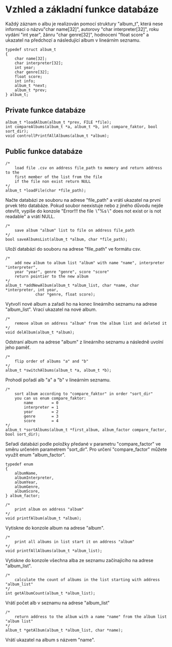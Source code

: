 Vzhled a základní funkce databáze
=================================

Každý záznam o albu je realizován pomocí struktury \"album\_t\", která
nese informaci o názvu\"char name\[32\]\", autorovy \"char
interpreter\[32\]\", roku vydání \"int year\", žánru \"char
genre\[32\]\", hodnocení \"float score\" a ukazatel na předchozí a
následující album v lineárním seznamu.

``` {style="CStyle"}
typedef struct album_t
{
    char name[32];
    char interpreter[32];
    int year;
    char genre[32];
    float score;
    int info;
    album_t *next;
    album_t *prev;
} album_t;
```

Private funkce databáze
-----------------------

``` {style="CStyle"}
album_t *loadAlbum(album_t *prev, FILE *file);
int compareAlbums(album_t *a, album_t *b, int compare_faktor, bool sort_dir);
void controllPrintfAllAlbums(album_t *album);
```

Public funkce databáze
----------------------

``` {style="CStyle"}
/*
    load file .csv on address file_path to memory and return address to the 
    first member of the list from the file 
    if the file non exist return NULL
*/
album_t *loadFile(char *file_path);
```

Načte databázi ze souboru na adrese \"file\_path\" a vrátí ukazatel na
první prvek této databáze. Pokud soubor neexistuje nebo z jiného důvodu
nejde otevřít, vypíše do konzole \"Error!!! the file
$\backslash$\"%s$\backslash$\" does not exist or is not readable\" a
vrátí NULL.

``` {style="CStyle"}
/*
    save album "album" list to file on address file_path 
*/
bool saveAlbumsList(album_t *album, char *file_path);
```

Uloží databázi do souboru na adrese \"file\_path\" ve formátu csv.

``` {style="CStyle"}
/*
    add new album to album list "album" with name "name", interpreter "interpreter",
    year "year", genre "genre", score "score"
    return pointier to the new album
*/
album_t *addNewAlbum(album_t *album_list, char *name, char *interpreter, int year, 
             char *genre, float score);
```

Vytvoří nové album a zařadí ho na konec lineárního seznamu na adrese
\"album\_list\". Vrací ukazatel na nové album.

``` {style="CStyle"}
/*
    remove album on address "album" from the album list and deleted it
*/
void delAlbum(album_t *album);
```

Odstraní album na adrese \"album\" z lineárního seznamu a následně
uvolní jeho paměť.

``` {style="CStyle"}
/*
    flip order of albums "a" and "b"
*/
album_t *switchAlbums(album_t *a, album_t *b);
```

Prohodí pořadí alb \"a\" a \"b\" v lineárním seznamu.

``` {style="CStyle"}
/*
    sort album according to "compare_faktor" in order "sort_dir" 
    you can us enum compare_faktor:
        name        = 0
        interpreter = 1
        year        = 2
        genre       = 3
        score       = 4
*/
album_t *sortAlbums(album_t *first_album, album_factor compare_factor, bool sort_dir);
```

Seřadí databázi podle položky předané v parametru \"compare\_factor\" ve
směru určeném parametrem \"sort\_dir\". Pro určení \"compare\_factor\"
můžete využít enum \"album\_factor\".

``` {style="CStyle"}
typedef enum
{
    albumName,
    albumInterpreter,
    albumYear,
    albumGenre,
    albumScore,
} album_factor;
```

``` {style="CStyle"}
/*
    print album on address "album"
*/
void printfAlbum(album_t *album);
```

Vytiskne do konzole album na adrese \"album\".

``` {style="CStyle"}
/*
    print all albums in list start it on address "album"
*/
void printfAllAlbums(album_t *album_list);
```

Vytiskne do konzole všechna alba ze seznamu začínajícího na adrese
\"album\_list\".

``` {style="CStyle"}
/*
    calculate the count of albums in the list starting with address "album_list"
*/
int getAlbumCount(album_t *album_list);
```

Vrátí počet alb v seznamu na adrese \"album\_list\"

``` {style="CStyle"}
/*
    return address to the album with a name "name" from the album list "album list"
*/
album_t *getAlbum(album_t *album_list, char *name);
```

Vrátí ukazatel na album s názvem \"name\".
